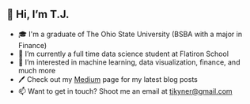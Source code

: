 ## 👋 Hi, I’m T.J.
- 🎓 I'm a graduate of The Ohio State University (BSBA with a major in Finance)
- 🌱 I’m currently a full time data science student at Flatiron School
- 👀 I’m interested in machine learning, data visualization, finance, and much more 
- 🖊️ Check out my [Medium](https://tjkyner.medium.com/) page for my latest blog posts
- 📫 Want to get in touch? Shoot me an email at tjkyner@gmail.com
